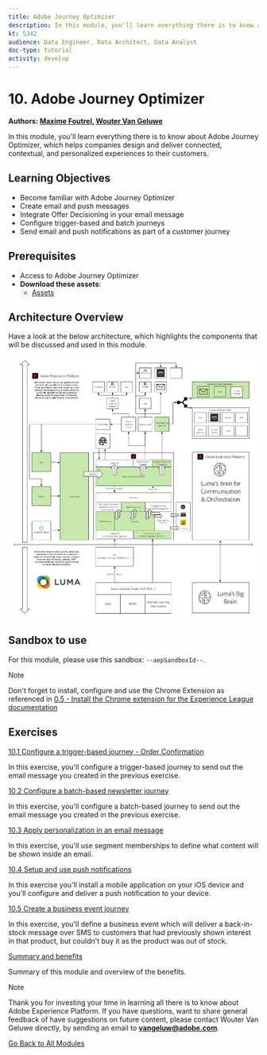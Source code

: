 ```yaml
---
title: Adobe Journey Optimizer
description: In this module, you'll learn everything there is to know about Journey Optimizer, which helps companies design and deliver connected, contextual, and personalized experiences to their customers.
kt: 5342
audience: Data Engineer, Data Architect, Data Analyst
doc-type: tutorial
activity: develop
---
```

# 10. Adobe Journey Optimizer

**Authors: [Maxime Foutrel](https://www.linkedin.com/in/maximefoutrel/), [Wouter Van Geluwe](https://www.linkedin.com/in/woutervangeluwe/)**

In this module, you'll learn everything there is to know about Adobe Journey Optimizer, which helps companies design and deliver connected, contextual, and personalized experiences to their customers.

## Learning Objectives

- Become familiar with Adobe Journey Optimizer
- Create email and push messages
- Integrate Offer Decisioning in your email message
- Configure trigger-based and batch journeys
- Send email and push notifications as part of a customer journey

## Prerequisites

- Access to Adobe Journey Optimizer
- **Download these assets**:
  - [Assets](./../../assets/ajo/ajo_assets.zip)

## Architecture Overview

Have a look at the below architecture, which highlights the components that will be discussed and used in this module.

![Architecture Overview](../../assets/images/architecturem23.png)

## Sandbox to use

For this module, please use this sandbox: `--aepSandboxId--`.

>[!NOTE]
>
>Don't forget to install, configure and use the Chrome Extension as referenced in [0.5 - Install the Chrome extension for the Experience League documentation](../module0/ex5.md)

## Exercises

[10.1 Configure a trigger-based journey - Order Confirmation](./ex1.md)

In this exercise, you'll configure a trigger-based journey to send out the email message you created in the previous exercise.

[10.2 Configure a batch-based newsletter journey](./ex2.md)

In this exercise, you'll configure a batch-based journey to send out the email message you created in the previous exercise.

[10.3 Apply personalization in an email message](./ex5.md)

In this exercise, you'll use segment memberships to define what content will be shown inside an email.

[10.4 Setup and use push notifications](./ex6.md)

In this exercise you'll install a mobile application on your iOS device and you'll configure and deliver a push notification to your device.

[10.5 Create a business event journey](./ex7.md)

In this exercise, you'll define a business event which will deliver a back-in-stock message over SMS to customers that had previously shown interest in that product, but couldn't buy it as the product was out of stock.

[Summary and benefits](./summary.md)

Summary of this module and overview of the benefits.

>[!NOTE]
>
>Thank you for investing your time in learning all there is to know about Adobe Experience Platform. If you have questions, want to share general feedback of have suggestions on future content, please contact Wouter Van Geluwe directly, by sending an email to **vangeluw@adobe.com**.

[Go Back to All Modules](../../overview.md)
